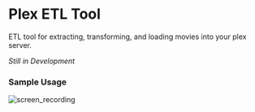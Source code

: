 # Plex ETL Tool
ETL tool for extracting, transforming, and loading movies into your plex server.

*Still in Development*

### Sample Usage

![screen_recording](https://user-images.githubusercontent.com/11462398/76693060-6baf7600-661c-11ea-8e4d-1692a4bd1d5d.gif)
